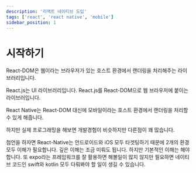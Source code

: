 ```yaml
---
description: '리액트 네이티브 도입'
tags: ['react', 'react native', 'mobile']
sidebar_position: 1
---
```


<!-- 웹과 관련된 모든 것이 끝난 다음에 순서 보여주기 -->

# 시작하기

React-DOM은 웹이라는 브라우저가 있는 호스트 환경에서 랜더링을 처리해주는 라이브러리입니다.

React.js는 UI 라이브러리입니다. React.js를 React-DOM으로 웹 브라우저에 붙이는 라이브러입니다.

React Native는 React-DOM 대신에 모바일이라는 호스트 환경에서 랜더링을 처리할 수 있게 해줍니다.

하지만 실제 프로그래밍을 해보면 개발경험이 비슷하지만 다른점이 꽤 많습니다.

첨언을 하자면 React-Native는 안드로이드와 iOS 모두 타겟팅하기 때문에 2개의 환경 모두 이해가 필요합니다. 깊은 이해는 조금 미뤄도 됩니다. 하지만 기본적인 이해는 해야 합니다. 또 expo라는 프레임워크를 잘 활용하면 해볼일이 많지 않지만 필요하면 네이티브 코드인 swift와 kotlin 모두 다뤄봐야 할 일이 생길 수 있습니다.
